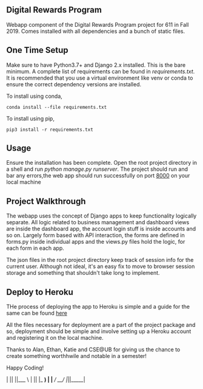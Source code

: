 ## Digital Rewards Program

Webapp component of the Digital Rewards Program project for 611 in Fall 2019. Comes installed with all dependencies and a bunch of static files.

## One Time Setup
Make sure to have Python3.7+ and Django 2.x installed. This is the bare minimum. A complete list of requirements can be found in *requirements.txt*. It is recommended that you use a virtual environment like venv or conda to ensure the correct dependency versions are installed.

To install using conda, 

    conda install --file requirements.txt

To install using pip,

    pip3 install -r requirements.txt

## Usage

Ensure the installation has been complete. Open the root project directory in a shell and run *python manage.py runserver*. The project should run and bar any errors,the web app should run successfully on port [8000](http://localhost:8000) on your local machine

## Project Walkthrough

The webapp uses the concept of Django apps to keep functionality logically separate. All logic related to business management and dashboard views are inside the dashboard app, the account login stuff is inside accounts and so on. Largely form based with API interaction, the forms are defined in forms.py inside individual apps and the views.py files hold the logic, for each form in each app. 

The json files in the root project directory keep track of session info for the current user. Although not ideal, it's an easy fix to move to browser session storage and something that shouldn't take long to implement. 

## Deploy to Heroku
THe process of deploying the app to Heroku is simple and a guide for the same can be found [here](https://developer.mozilla.org/en-US/docs/Learn/Server-side/Django/Deployment)

All the files necessary for deployment are a part of the project package and so, deployment should be simple and involve setting up a Heroku account and registering it on the local machine. 

Thanks to Alan, Ethan, Katie and CSE@UB for giving us the chance to create something worthhwile and notable in a semester!

Happy Coding!

| || ||___ \ 
| || |_ __) |
|__   _/ __/ 
   |_||_____|